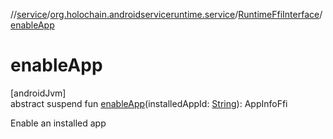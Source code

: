 //[service](../../../index.md)/[org.holochain.androidserviceruntime.service](../index.md)/[RuntimeFfiInterface](index.md)/[enableApp](enable-app.md)

# enableApp

[androidJvm]\
abstract suspend fun [enableApp](enable-app.md)(installedAppId: [String](https://kotlinlang.org/api/core/kotlin-stdlib/kotlin/-string/index.html)): AppInfoFfi

Enable an installed app